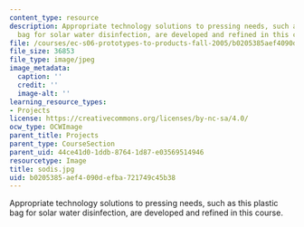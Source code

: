 ```yaml
---
content_type: resource
description: Appropriate technology solutions to pressing needs, such as this plastic
  bag for solar water disinfection, are developed and refined in this course.
file: /courses/ec-s06-prototypes-to-products-fall-2005/b0205385aef4090defba721749c45b38_sodis.jpg
file_size: 36853
file_type: image/jpeg
image_metadata:
  caption: ''
  credit: ''
  image-alt: ''
learning_resource_types:
- Projects
license: https://creativecommons.org/licenses/by-nc-sa/4.0/
ocw_type: OCWImage
parent_title: Projects
parent_type: CourseSection
parent_uid: 44ce41d0-1ddb-8764-1d87-e03569514946
resourcetype: Image
title: sodis.jpg
uid: b0205385-aef4-090d-efba-721749c45b38
---
```

Appropriate technology solutions to pressing needs, such as this plastic bag for solar water disinfection, are developed and refined in this course.